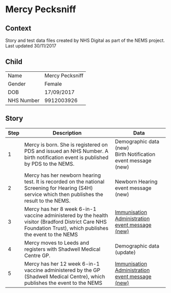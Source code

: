 # Mercy Pecksniff
## Context
Story and test data files created by NHS Digital as part of the NEMS project. Last updated 30/11/2017
## Child

| | |
|---|---|
| Name | Mercy Pecksniff |
| Gender | Female |
| DOB | 17/09/2017 |
| NHS Number | 9912003926 |

## Story

| Step | Description | Data |
|---|---|---|
| 1 | Mercy is born. She is registered on PDS and issued an NHS Number. A birth notification event is published by PDS to the NEMS.| Demographic data (new)<br>Birth Notification event message (new)|
| 2 |  Mercy has her newborn hearing test. It is recorded on the national Screening for Hearing (S4H) service which then publishes the result to the NEMS. | Newborn Hearing event message (new)|
| 3 |  Mercy has her 8 week 6-in-1 vaccine administered by the health visitor (Bradford District Care NHS Foundation Trust), which publishes the event to the NEMS | [Immunisation Administration event message (new)](https://github.com/childhealth/EMS-Test-Data/blob/master/JackDawkins/NEMS/NEMS-A-9912003926-001.xml) |
| 4 |  Mercy moves to Leeds and registers with Shadwell Medical Centre GP. | Demographic data (update)|
| 5 |  Mercy has her 12 week 6-in-1 vaccine administered by the GP (Shadwell Medical Centre), which publishes the event to the NEMS | [Immunisation Administration event message (new)](https://github.com/childhealth/EMS-Test-Data/blob/master/JackDawkins/NEMS/NEMS-A-9912003926-002.xml) |
